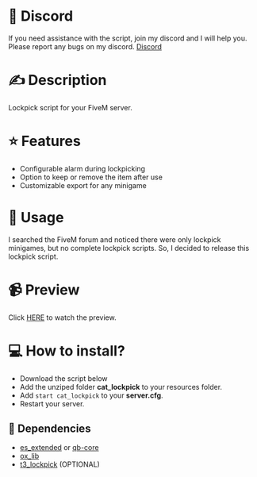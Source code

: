 # 🤖 Discord
If you need assistance with the script, join my discord and I will help you. Please report any bugs on my discord.
[Discord](https://discord.gg/wPCTtQP7UT)

# ✍️ Description
Lockpick script for your FiveM server.

# ⭐ Features
- Configurable alarm during lockpicking
- Option to keep or remove the item after use
- Customizable export for any minigame

# 👀 Usage
I searched the FiveM forum and noticed there were only lockpick minigames, but no complete lockpick scripts. So, I decided to release this lockpick script.

# 📹 Preview
Click [HERE](https://streamable.com/94ev0w) to watch the preview.

# 💻 How to install?
- Download the script below
- Add the unziped folder **cat_lockpick** to your resources folder.
- Add `start cat_lockpick` to your **server.cfg**.
- Restart your server.

## 🔗 Dependencies
- [es_extended](https://github.com/esx-framework/esx_core/releases) or [qb-core](https://github.com/orgs/qbcore-framework/repositories)
- [ox_lib](https://github.com/overextended/ox_lib)
- [t3_lockpick](https://github.com/T3development/t3_lockpick) (OPTIONAL)
